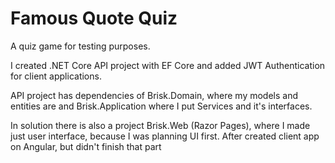 # Famous Quote Quiz
A quiz game for testing purposes.

I created .NET Core API project with EF Core and added JWT Authentication for client applications. 

API project has dependencies of Brisk.Domain, where my models and entities are and Brisk.Application where I put Services and it's interfaces. 

In solution there is also a project Brisk.Web (Razor Pages), where I made just user interface, because I was planning UI first. After created client app on Angular, but didn't finish that part

[Here are UI design images]:(http://github.com/BurnOutDev/Brisk/tree/master/User%20Interface%20Design)
